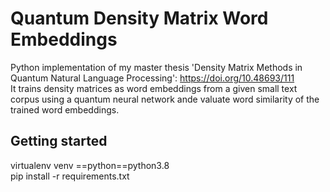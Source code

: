 # Quantum Density Matrix Word Embeddings
Python implementation of my master thesis 'Density Matrix Methods in Quantum Natural Language Processing': https://doi.org/10.48693/111 \
It trains density matrices as word embeddings from a given small text corpus using a quantum neural network ande valuate word similarity of the trained word embeddings.


## Getting started
virtualenv venv ==python==python3.8 \
pip install -r requirements.txt



